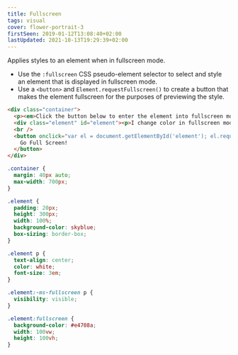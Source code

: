 ```yaml
---
title: Fullscreen
tags: visual
cover: flower-portrait-3
firstSeen: 2019-01-12T13:08:40+02:00
lastUpdated: 2021-10-13T19:29:39+02:00
---
```


Applies styles to an element when in fullscreen mode.

- Use the `:fullscreen` CSS pseudo-element selector to select and style an element that is displayed in fullscreen mode.
- Use a `<button>` and `Element.requestFullscreen()` to create a button that makes the element fullscreen for the purposes of previewing the style.

```html
<div class="container">
  <p><em>Click the button below to enter the element into fullscreen mode. </em></p>
  <div class="element" id="element"><p>I change color in fullscreen mode!</p></div>
  <br />
  <button onclick="var el = document.getElementById('element'); el.requestFullscreen();">
    Go Full Screen!
  </button>
</div>
```

```css
.container {
  margin: 40px auto;
  max-width: 700px;
}

.element {
  padding: 20px;
  height: 300px;
  width: 100%;
  background-color: skyblue;
  box-sizing: border-box;
}

.element p {
  text-align: center;
  color: white;
  font-size: 3em;
}

.element:-ms-fullscreen p {
  visibility: visible;
}

.element:fullscreen {
  background-color: #e4708a;
  width: 100vw;
  height: 100vh;
}
```
